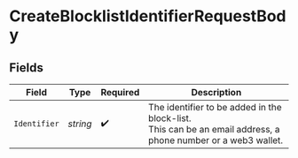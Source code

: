 # CreateBlocklistIdentifierRequestBody


## Fields

| Field                                                                                                        | Type                                                                                                         | Required                                                                                                     | Description                                                                                                  |
| ------------------------------------------------------------------------------------------------------------ | ------------------------------------------------------------------------------------------------------------ | ------------------------------------------------------------------------------------------------------------ | ------------------------------------------------------------------------------------------------------------ |
| `Identifier`                                                                                                 | *string*                                                                                                     | :heavy_check_mark:                                                                                           | The identifier to be added in the block-list.<br/>This can be an email address, a phone number or a web3 wallet. |